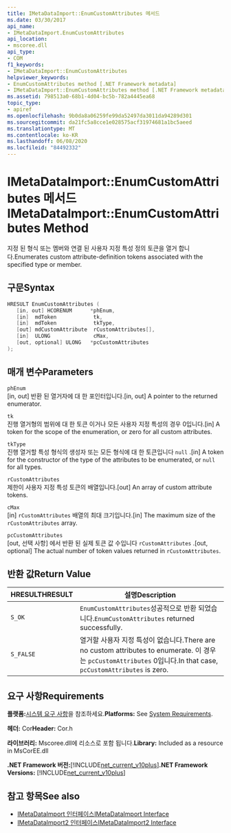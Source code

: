 ```yaml
---
title: IMetaDataImport::EnumCustomAttributes 메서드
ms.date: 03/30/2017
api_name:
- IMetaDataImport.EnumCustomAttributes
api_location:
- mscoree.dll
api_type:
- COM
f1_keywords:
- IMetaDataImport::EnumCustomAttributes
helpviewer_keywords:
- EnumCustomAttributes method [.NET Framework metadata]
- IMetaDataImport::EnumCustomAttributes method [.NET Framework metadata]
ms.assetid: 798513a0-68b1-4d04-bc5b-782a4445ea68
topic_type:
- apiref
ms.openlocfilehash: 9b0da8a06259fe99da52497da3011da94289d301
ms.sourcegitcommit: da21fc5a8cce1e028575acf31974681a1bc5aeed
ms.translationtype: MT
ms.contentlocale: ko-KR
ms.lasthandoff: 06/08/2020
ms.locfileid: "84492332"
---
```

# <a name="imetadataimportenumcustomattributes-method"></a><span data-ttu-id="a4ed0-102">IMetaDataImport::EnumCustomAttributes 메서드</span><span class="sxs-lookup"><span data-stu-id="a4ed0-102">IMetaDataImport::EnumCustomAttributes Method</span></span>
<span data-ttu-id="a4ed0-103">지정 된 형식 또는 멤버와 연결 된 사용자 지정 특성 정의 토큰을 열거 합니다.</span><span class="sxs-lookup"><span data-stu-id="a4ed0-103">Enumerates custom attribute-definition tokens associated with the specified type or member.</span></span>  
  
## <a name="syntax"></a><span data-ttu-id="a4ed0-104">구문</span><span class="sxs-lookup"><span data-stu-id="a4ed0-104">Syntax</span></span>  
  
```cpp  
HRESULT EnumCustomAttributes (
   [in, out] HCORENUM      *phEnum,  
   [in]  mdToken            tk,
   [in]  mdToken            tkType,
   [out] mdCustomAttribute  rCustomAttributes[],
   [in]  ULONG              cMax,  
   [out, optional] ULONG   *pcCustomAttributes  
);  
```  
  
## <a name="parameters"></a><span data-ttu-id="a4ed0-105">매개 변수</span><span class="sxs-lookup"><span data-stu-id="a4ed0-105">Parameters</span></span>  
 `phEnum`  
 <span data-ttu-id="a4ed0-106">[in, out] 반환 된 열거자에 대 한 포인터입니다.</span><span class="sxs-lookup"><span data-stu-id="a4ed0-106">[in, out] A pointer to the returned enumerator.</span></span>  
  
 `tk`  
 <span data-ttu-id="a4ed0-107">진행 열거형의 범위에 대 한 토큰 이거나 모든 사용자 지정 특성의 경우 0입니다.</span><span class="sxs-lookup"><span data-stu-id="a4ed0-107">[in] A token for the scope of the enumeration, or zero for all custom attributes.</span></span>  
  
 `tkType`  
 <span data-ttu-id="a4ed0-108">진행 열거할 특성 형식의 생성자 또는 모든 형식에 대 한 토큰입니다 `null` .</span><span class="sxs-lookup"><span data-stu-id="a4ed0-108">[in] A token for the constructor of the type of the attributes to be enumerated, or `null` for all types.</span></span>  
  
 `rCustomAttributes`  
 <span data-ttu-id="a4ed0-109">제한이 사용자 지정 특성 토큰의 배열입니다.</span><span class="sxs-lookup"><span data-stu-id="a4ed0-109">[out] An array of custom attribute tokens.</span></span>  
  
 `cMax`  
 <span data-ttu-id="a4ed0-110">[in] `rCustomAttributes` 배열의 최대 크기입니다.</span><span class="sxs-lookup"><span data-stu-id="a4ed0-110">[in] The maximum size of the `rCustomAttributes` array.</span></span>  
  
 `pcCustomAttributes`  
 <span data-ttu-id="a4ed0-111">[out, 선택 사항] 에서 반환 된 실제 토큰 값 수입니다 `rCustomAttributes` .</span><span class="sxs-lookup"><span data-stu-id="a4ed0-111">[out, optional] The actual number of token values returned in `rCustomAttributes`.</span></span>  
  
## <a name="return-value"></a><span data-ttu-id="a4ed0-112">반환 값</span><span class="sxs-lookup"><span data-stu-id="a4ed0-112">Return Value</span></span>  
  
|<span data-ttu-id="a4ed0-113">HRESULT</span><span class="sxs-lookup"><span data-stu-id="a4ed0-113">HRESULT</span></span>|<span data-ttu-id="a4ed0-114">설명</span><span class="sxs-lookup"><span data-stu-id="a4ed0-114">Description</span></span>|  
|-------------|-----------------|  
|`S_OK`|<span data-ttu-id="a4ed0-115">`EnumCustomAttributes`성공적으로 반환 되었습니다.</span><span class="sxs-lookup"><span data-stu-id="a4ed0-115">`EnumCustomAttributes` returned successfully.</span></span>|  
|`S_FALSE`|<span data-ttu-id="a4ed0-116">열거할 사용자 지정 특성이 없습니다.</span><span class="sxs-lookup"><span data-stu-id="a4ed0-116">There are no custom attributes to enumerate.</span></span> <span data-ttu-id="a4ed0-117">이 경우는 `pcCustomAttributes` 0입니다.</span><span class="sxs-lookup"><span data-stu-id="a4ed0-117">In that case, `pcCustomAttributes` is zero.</span></span>|  
  
## <a name="requirements"></a><span data-ttu-id="a4ed0-118">요구 사항</span><span class="sxs-lookup"><span data-stu-id="a4ed0-118">Requirements</span></span>  
 <span data-ttu-id="a4ed0-119">**플랫폼:**[시스템 요구 사항](../../get-started/system-requirements.md)을 참조하세요.</span><span class="sxs-lookup"><span data-stu-id="a4ed0-119">**Platforms:** See [System Requirements](../../get-started/system-requirements.md).</span></span>  
  
 <span data-ttu-id="a4ed0-120">**헤더:** Cor</span><span class="sxs-lookup"><span data-stu-id="a4ed0-120">**Header:** Cor.h</span></span>  
  
 <span data-ttu-id="a4ed0-121">**라이브러리:** Mscoree.dll에 리소스로 포함 됩니다.</span><span class="sxs-lookup"><span data-stu-id="a4ed0-121">**Library:** Included as a resource in MsCorEE.dll</span></span>  
  
 <span data-ttu-id="a4ed0-122">**.NET Framework 버전:**[!INCLUDE[net_current_v10plus](../../../../includes/net-current-v10plus-md.md)]</span><span class="sxs-lookup"><span data-stu-id="a4ed0-122">**.NET Framework Versions:** [!INCLUDE[net_current_v10plus](../../../../includes/net-current-v10plus-md.md)]</span></span>  
  
## <a name="see-also"></a><span data-ttu-id="a4ed0-123">참고 항목</span><span class="sxs-lookup"><span data-stu-id="a4ed0-123">See also</span></span>

- [<span data-ttu-id="a4ed0-124">IMetaDataImport 인터페이스</span><span class="sxs-lookup"><span data-stu-id="a4ed0-124">IMetaDataImport Interface</span></span>](imetadataimport-interface.md)
- [<span data-ttu-id="a4ed0-125">IMetaDataImport2 인터페이스</span><span class="sxs-lookup"><span data-stu-id="a4ed0-125">IMetaDataImport2 Interface</span></span>](imetadataimport2-interface.md)
